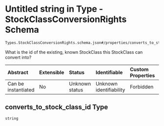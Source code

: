 # Untitled string in Type - StockClassConversionRights Schema

```txt
Types.StockClassConversionRights.schema.json#/properties/converts_to_stock_class_id
```

What is the id of the existing, known StockClass this StockClass can convert into?

| Abstract            | Extensible | Status         | Identifiable            | Custom Properties | Additional Properties | Access Restrictions | Defined In                                                                                                                  |
| :------------------ | :--------- | :------------- | :---------------------- | :---------------- | :-------------------- | :------------------ | :-------------------------------------------------------------------------------------------------------------------------- |
| Can be instantiated | No         | Unknown status | Unknown identifiability | Forbidden         | Allowed               | none                | [StockClassConversionRights.schema.json*](../../schema/types/StockClassConversionRights.schema.json "open original schema") |

## converts_to_stock_class_id Type

`string`

